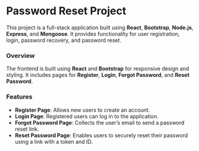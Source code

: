# Password Reset Project

This project is a full-stack application built using **React**, **Bootstrap**, **Node.js**, **Express**, and **Mongoose**. It provides functionality for user registration, login, password recovery, and password reset.


### Overview
The frontend is built using **React** and **Bootstrap** for responsive design and styling. It includes pages for **Register**, **Login**, **Forgot Password**, and **Reset Password**.

### Features
- **Register Page**: Allows new users to create an account.
- **Login Page**: Registered users can log in to the application.
- **Forgot Password Page**: Collects the user’s email to send a password reset link.
- **Reset Password Page**: Enables users to securely reset their password using a link with a token and ID.

